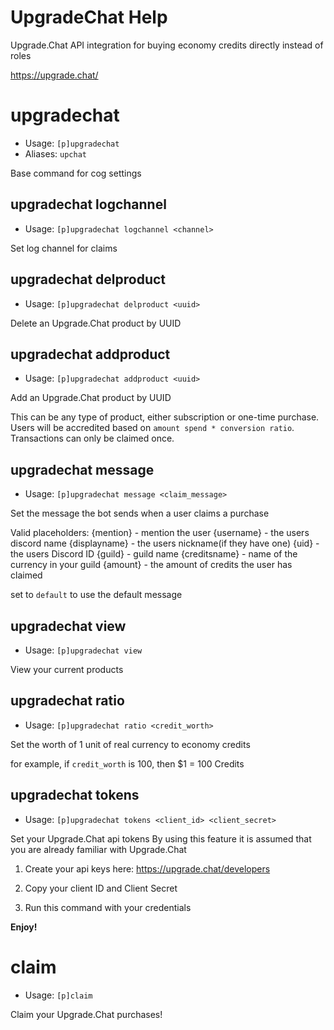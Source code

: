 # UpgradeChat Help

Upgrade.Chat API integration for buying economy credits directly instead of roles

https://upgrade.chat/

# upgradechat
 - Usage: `[p]upgradechat`
 - Aliases: `upchat`


Base command for cog settings

## upgradechat logchannel
 - Usage: `[p]upgradechat logchannel <channel>`

Set log channel for claims

## upgradechat delproduct
 - Usage: `[p]upgradechat delproduct <uuid>`

Delete an Upgrade.Chat product by UUID

## upgradechat addproduct
 - Usage: `[p]upgradechat addproduct <uuid>`

Add an Upgrade.Chat product by UUID

This can be any type of product, either subscription or one-time purchase.
Users will be accredited based on `amount spend * conversion ratio`.
Transactions can only be claimed once.

## upgradechat message
 - Usage: `[p]upgradechat message <claim_message>`

Set the message the bot sends when a user claims a purchase

Valid placeholders:
{mention} - mention the user
{username} - the users discord name
{displayname} - the users nickname(if they have one)
{uid} - the users Discord ID
{guild} - guild name
{creditsname} - name of the currency in your guild
{amount} - the amount of credits the user has claimed

set to `default` to use the default message

## upgradechat view
 - Usage: `[p]upgradechat view`

View your current products

## upgradechat ratio
 - Usage: `[p]upgradechat ratio <credit_worth>`

Set the worth of 1 unit of real currency to economy credits

for example, if `credit_worth` is 100, then $1 = 100 Credits

## upgradechat tokens
 - Usage: `[p]upgradechat tokens <client_id> <client_secret>`

Set your Upgrade.Chat api tokens
By using this feature it is assumed that you are already familiar with Upgrade.Chat

1. Create your api keys here: https://upgrade.chat/developers

2. Copy your client ID and Client Secret

3. Run this command with your credentials

**Enjoy!**

# claim
 - Usage: `[p]claim`

Claim your Upgrade.Chat purchases!

